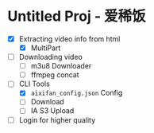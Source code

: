 # Untitled Proj - 爱稀饭

- [x] Extracting video info from html
    - [x] MultiPart
- [ ] Downloading video
    - [ ] m3u8 Downloader
    - [ ] ffmpeg concat
- [ ] CLI Tools
    - [X] `aixifan_config.json` Config
    - [ ] Download
    - [ ] IA S3 Upload
- [ ] Login for higher quality